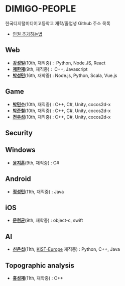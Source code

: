 DIMIGO-PEOPLE
====

한국디지털미디어고등학교 재학/졸업생 Github 주소 목록 <br>
* [인원 추가하는법](how_to_add.md)

Web
----
* __[강성일](https://github.com/Luavis)__(10th, 재직중) :  Python, Node.JS, React
* __[제한재](https://github.com/bighilljae)__(9th, 재직중) :  C++, Javascript
* __[박성민](https://github.com/a1p4ca)__(16th, 재학중) : Node.js, Python, Scala, Vue.js

Game
----
* __[박민수](https://github.com/Rinirihiriro)__(10th, 재직중) :  C++, C#, Unity, cocos2d-x
* __[박준철](https://github.com/pjc0247)__(10th, 재직중) :  C++, C#, Unity, cocos2d-x
* __[전우성](https://github.com/synchrok)__(10th, 재직중) :  C++, C#, Unity, cocos2d-x

Security
----

Windows
----
* __[윤지훈](https://github.com/shimika)__(9th, 재직중) : C#

Android
----
* __[정성민](https://github.com/JSpiner)__(11th, 재직중) : Java

iOS 
----
* __[문현균](https://github.com/hyeongyun0916)__(9th, 재학중) : object-c, swift

AI
----
* __[신은섭](https://github.com/kairos03)__(11th, [KIST-Europe](http://www.kist-europe.de) 재직중) : Python, C++, Java

Topographic analysis
----
* __[홍성재](https://github.com/gtw04)__(11th, 재학중) : C++
